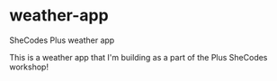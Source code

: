 # weather-app
SheCodes Plus weather app

This is a weather app that I'm building as a part of the Plus SheCodes workshop!
